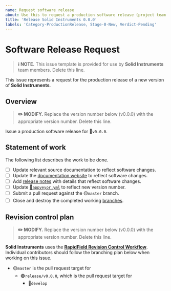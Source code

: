 ```yaml
---
name: Request software release
about: Use this to request a production software release (project team only).
title: 'Release Solid Instruments 0.0.0'
labels: 'Category-ProductionRelease, Stage-0-New, Verdict-Pending'
---
```


# Software Release Request

> **:information_source: NOTE.** This issue template is provided for use by **Solid Instruments** team members. Delete this line.

This issue represents a request for the production release of a new version of **Solid Instruments**.

## Overview

> **:pencil2: MODIFY.** Replace the version number below (v0.0.0) with the appropriate version number. Delete this line.

Issue a production software release for :bookmark:`v0.0.0`.

## Statement of work

The following list describes the work to be done.

- [ ] Update relevant source documentation to reflect software changes.
- [ ] Update the [documentation website](https://github.com/RapidField/solid-instruments/tree/master/doc) to reflect software changes.
- [ ] Add [release notes](https://github.com/RapidField/solid-instruments/tree/master/doc/releasenotes) with details that reflect software changes.
- [ ] Update [:page_facing_up:`appveyor.yml`](https://github.com/RapidField/solid-instruments/blob/master/appveyor.yml) to reflect new version number.
- [ ] Submit a pull request against the :yellow_circle:`master` branch.
- [ ] Close and destroy the completed working [branches](https://github.com/RapidField/solid-instruments/branches/all).

## Revision control plan

> **:pencil2: MODIFY.** Replace the version number below (v0.0.0) with the appropriate version number. Delete this line.

**Solid Instruments** uses the [**RapidField Revision Control Workflow**](https://github.com/RapidField/solid-instruments/blob/master/CONTRIBUTING.md#arrows_clockwise-revision-control-workflow). Individual contributors should follow the branching plan below when working on this issue.

- :yellow_circle:`master` is the pull request target for
  - :purple_circle:`release/v0.0.0`, which is the pull request target for
    - :large_blue_circle:`develop`